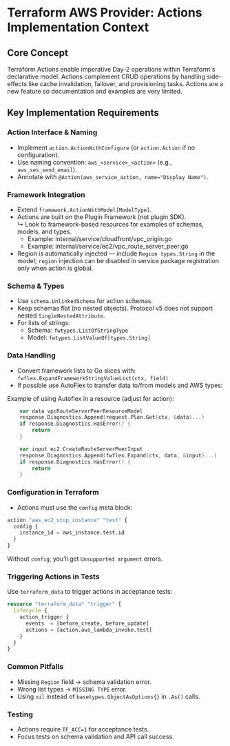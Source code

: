 # Terraform AWS Provider: Actions Implementation Context

## Core Concept

Terraform Actions enable imperative Day-2 operations within Terraform's declarative model. Actions complement CRUD operations by handling side-effects like cache invalidation, failover, and provisioning tasks. Actions are a new feature so documentation and examples are very limited.

## Key Implementation Requirements

### Action Interface & Naming
- Implement `action.ActionWithConfigure` (or `action.Action` if no configuration).
- Use naming convention: `aws_<service>_<action>` (e.g., `aws_ses_send_email`).
- Annotate with `@Action(aws_service_action, name="Display Name")`.

### Framework Integration
- Extend `framework.ActionWithModel[ModelType]`.
- Actions are built on the Plugin Framework (not plugin SDK).  
  ↳ Look to framework-based resources for examples of schemas, models, and types.
  - Example: internal/service/cloudfront/vpc_origin.go
  - Example: internal/service/ec2/vpc_route_server_peer.go
- Region is automatically injected — include `Region types.String` in the model; `region` injection can be disabled in service package registration only when action is global.

### Schema & Types
- Use `schema.UnlinkedSchema` for action schemas.
- Keep schemas flat (no nested objects). Protocol v5 does not support nested `SingleNestedAttribute`.
- For lists of strings:  
  - Schema: `fwtypes.ListOfStringType`  
  - Model: `fwtypes.ListValueOf[types.String]`

### Data Handling
- Convert framework lists to Go slices with:  
  `fwflex.ExpandFrameworkStringValueList(ctx, field)`
- If possible use AutoFlex to transfer data to/from models and AWS types:

Example of using Autoflex in a resource (adjust for action):
```go
	var data vpcRouteServerPeerResourceModel
	response.Diagnostics.Append(request.Plan.Get(ctx, &data)...)
	if response.Diagnostics.HasError() {
		return
	}

	var input ec2.CreateRouteServerPeerInput
	response.Diagnostics.Append(fwflex.Expand(ctx, data, &input)...)
	if response.Diagnostics.HasError() {
		return
	}
```

### Configuration in Terraform
- Actions must use the `config` meta block:

```terraform
action "aws_ec2_stop_instance" "test" {
  config {
    instance_id = aws_instance.test.id
  }
}
```

Without `config`, you’ll get `Unsupported argument` errors.

### Triggering Actions in Tests

Use `terraform_data` to trigger actions in acceptance tests:

```terraform
resource "terraform_data" "trigger" {
  lifecycle {
    action_trigger {
      events  = [before_create, before_update]
      actions = [action.aws_lambda_invoke.test]
    }
  }
}
```

### Common Pitfalls

* Missing `Region` field → schema validation error.
* Wrong list types → `MISSING TYPE` error.
* Using `nil` instead of `basetypes.ObjectAsOptions{}` in `.As()` calls.

### Testing

* Actions require `TF_ACC=1` for acceptance tests.
* Focus tests on schema validation and API call success.